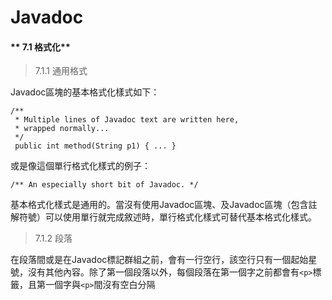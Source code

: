 # Javadoc




#### ** 7.1 格式化**

>7.1.1 通用格式

Javadoc區塊的基本格式化樣式如下：

    /** 
     * Multiple lines of Javadoc text are written here,
     * wrapped normally... 
     */
     public int method(String p1) { ... }

或是像這個單行格式化樣式的例子：

    /** An especially short bit of Javadoc. */
    
基本格式化樣式是通用的。當沒有使用Javadoc區塊、及Javadoc區塊（包含註解符號）可以使用單行就完成敘述時，單行格式化樣式可替代基本格式化樣式。  

>7.1.2 段落

在段落間或是在Javadoc標記群組之前，會有一行空行，該空行只有一個起始星號，沒有其他內容。除了第一個段落以外，每個段落在第一個字之前都會有```<p>```標籤，且第一個字與```<p>```間沒有空白分隔